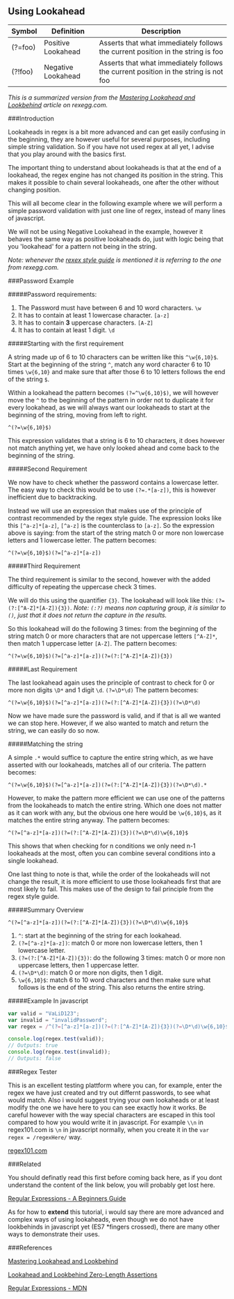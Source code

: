 
## Using Lookahead

| Symbol 	| Definition    			| Description																			|
|-----------|---------------------------|---------------------------------------------------------------------------------------|
| (?=foo)	| Positive Lookahead	    | Asserts that what immediately follows the current position in the string is foo 		|
| (?!foo)	| Negative Lookahead   		| Asserts that what immediately follows the current position in the string is not foo 	|

_This is a summarized version from the [Mastering Lookahead and Lookbehind](http://www.rexegg.com/regex-lookarounds.html) article on rexegg.com._

###Introduction

Lookaheads in regex is a bit more advanced and can get easily confusing in the beginning, they are however useful for several purposes, including simple string validation. So if you have not used regex at all yet, I advise that you play around with the basics first.

The important thing to understand about lookaheads is that at the end of a lookahead, the regex engine has not changed its position in the string. This makes it possible to chain several lookaheads, one after the other without changing position.

This will all become clear in the following example where we will perform a simple password validation with just one line of regex, instead of many lines of javascript.

We will not be using Negative Lookahead in the example, however it behaves the same way as positive lookaheads do, just with logic being that you 'lookahead' for a pattern not being in the string.

_Note: whenever the [rexex style guide](http://www.rexegg.com/regex-style.html) is mentioned it is referring to the one from rexegg.com._

###Password Example

#####Password requirements:

1. The Password must have between 6 and 10 word characters. `\w`
2. It has to contain at least 1 lowercase character. `[a-z]`
3. It has to contain **3** uppercase characters. `[A-Z]`
4. It has to contain at least 1 digit. `\d`


#####Starting with the first requirement

A string made up of 6 to 10 characters can be written like this `^\w{6,10}$`. Start at the beginning of the string `^`, match any word character 6 to 10 times `\w{6,10}` and make sure that after those 6 to 10 letters follows the end of the string `$`.

Within a lookahead the pattern becomes `(?=^\w{6,10}$)`, we will however move the `^` to the beginning of the pattern in order not to duplicate it for every lookahead, as we will always want our lookaheads to start at the beginning of the string, moving from left to right.

`^(?=\w{6,10}$)`

This expression validates that a string is 6 to 10 characters, it does however not match anything yet, we have only looked ahead and come back to the beginning of the string.

#####Second Requirement

We now have to check whether the password contains a lowercase letter. The easy way to check this would be to use `(?=.*[a-z])`, this is however inefficient due to backtracking.

Instead we will use an expression that makes use of the principle of contrast recommended by the regex style guide. The expression looks like this `[^a-z]*[a-z]`,
`[^a-z]` is the counterclass to `[a-z]`. So the expression above is saying: from the start of the string match 0 or more non lowercase letters and 1 lowercase letter. The pattern becomes:

`^(?=\w{6,10}$)(?=[^a-z]*[a-z])`

#####Third Requirement

The third requirement is similar to the second, however with the added difficulty of repeating the uppercase check 3 times.

We will do this using the quantifier `{3}`.
The lookahead will look like this: `(?=(?:[^A-Z]*[A-Z]){3})`.
_Note: `(:?)` means non capturing group, it is similar to `()`, just that it does not return the capture in the results._

So this lookahead will do the following 3 times: from the beginning of the string match 0 or more characters that are not uppercase letters `[^A-Z]*`, then match 1 uppercase letter `[A-Z]`. The pattern becomes:

`^(?=\w{6,10}$)(?=[^a-z]*[a-z])(?=(?:[^A-Z]*[A-Z]){3})`

#####Last Requirement

The last lookahead again uses the principle of contrast to check for 0 or more non digits `\D*` and 1 digit `\d`. `(?=\D*\d)` The pattern becomes:

`^(?=\w{6,10}$)(?=[^a-z]*[a-z])(?=(?:[^A-Z]*[A-Z]){3})(?=\D*\d)`

Now we have made sure the password is valid, and if that is all we wanted we can stop here. However, if we also wanted to match and return the string, we can easily do so now.

#####Matching the string

A simple `.*` would suffice to capture the entire string which, as we have asserted with our lookaheads, matches all of our criteria. The pattern becomes: 

`^(?=\w{6,10}$)(?=[^a-z]*[a-z])(?=(?:[^A-Z]*[A-Z]){3})(?=\D*\d).*`

However, to make the pattern more efficient we can use one of the patterns from the lookaheads to match the entire string. Which one does not matter as it can work with any, but the obvious one here would be `\w{6,10}$`, as it matches the entire string anyway. The pattern becomes: 

`^(?=[^a-z]*[a-z])(?=(?:[^A-Z]*[A-Z]){3})(?=\D*\d)\w{6,10}$`

This shows that when checking for n conditions we only need n-1 lookaheads at the most, often you can combine several conditions into a single lookahead.

One last thing to note is that, while the order of the lookaheads will not change the result, it is more efficient to use those lookaheads first that are most likely to fail. This makes use of the design to fail principle from the regex style guide.

#####Summary Overview

`^(?=[^a-z]*[a-z])(?=(?:[^A-Z]*[A-Z]){3})(?=\D*\d)\w{6,10}$`

1. `^`: start at the beginning of the string for each lookahead.
2. `(?=[^a-z]*[a-z])`: match 0 or more non lowercase letters, then 1 lowercase letter.
3. `(?=(?:[^A-Z]*[A-Z]){3})`: do the following 3 times: match 0 or more non uppercase letters, then 1 uppercase letter.
4. `(?=\D*\d)`: match 0 or more non digits, then 1 digit.
5. `\w{6,10}$`: match 6 to 10 word characters and then make sure what follows is the end of the string. This also returns the entire string.

#####Example In javascript

```javascript
var valid = "VaLiD123";
var invalid = "invalidPassword";
var regex = /^(?=[^a-z]*[a-z])(?=(?:[^A-Z]*[A-Z]){3})(?=\D*\d)\w{6,10}$/;

console.log(regex.test(valid));
// Outputs: true
console.log(regex.test(invalid));
// Outputs: false

```

###Regex Tester

This is an excellent testing plattform where you can, for example, enter the regex we have just created and try out differnt passwords, to see what would match. Also i would suggest trying your own lookaheads or at least modify the one we have here to you can see exactly how it works. Be careful however with the way special characters are escaped in this tool compared to how you would write it in javascript. For example `\\n` in regex101.com is `\n` in javascript normally, when you create it in the `var regex = /regexHere/` way.

[regex101.com](https://regex101.com/#javascript)

###Related

You should definatly read this first before coming back here, as if you dont understand the content of the link below, you will probably get lost here.

[Regular Expressions - A Beginners Guide](http://codingforeveryone.foundersandcoders.org/JavaScript/regular-expressions-beginners-guide.html)

As for how to **extend** this tutorial, i would say there are more advanced and complex ways of using lookaheads, even though we do not have lookbehinds in javascript yet (ES7 *fingers crossed), there are many other ways to demonstrate their uses.

###References

[Mastering Lookahead and Lookbehind](http://www.rexegg.com/regex-lookarounds.html)

[Lookahead and Lookbehind Zero-Length Assertions](http://www.regular-expressions.info/lookaround.html)

[Regular Expressions - MDN](https://developer.mozilla.org/en/docs/Web/JavaScript/Guide/Regular_Expressions)















